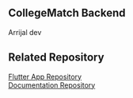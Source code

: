 ## CollegeMatch Backend

Arrijal dev

## Related Repository

<a href="https://github.com/itstor/CollegeMatch-Flutter">Flutter App Repository</a> </br>
<a href="https://github.com/itstor/FinalProject-B201">Documentation Repository</a>
